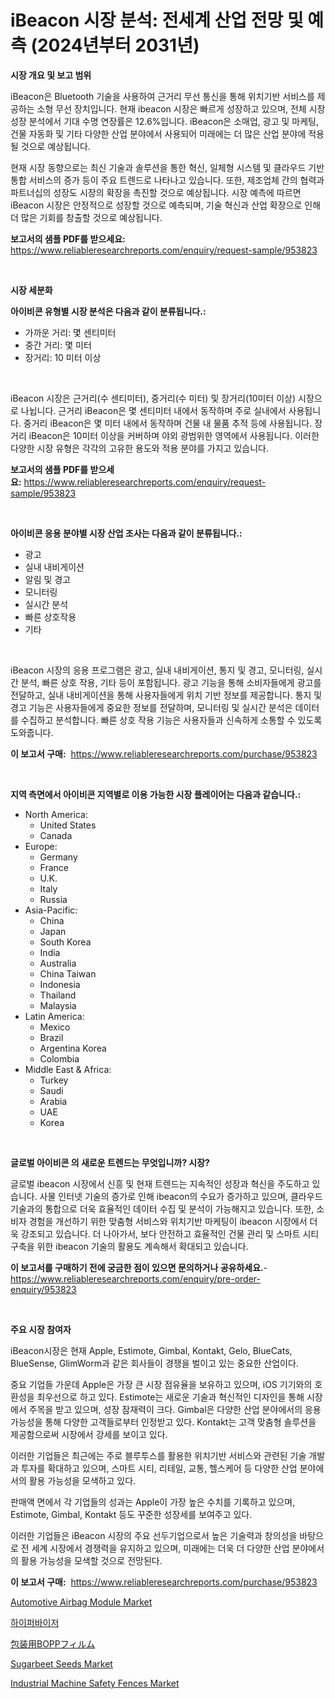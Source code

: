 <p><h1>iBeacon 시장 분석: 전세계 산업 전망 및 예측 (2024년부터 2031년)</h1></p><p><strong>시장 개요 및 보고 범위</strong></p>
<p><p>iBeacon은 Bluetooth 기술을 사용하여 근거리 무선 통신을 통해 위치기반 서비스를 제공하는 소형 무선 장치입니다. 현재 ibeacon 시장은 빠르게 성장하고 있으며, 전체 시장 성장 분석에서 기대 수명 연장률은 12.6%입니다. iBeacon은 소매업, 광고 및 마케팅, 건물 자동화 및 기타 다양한 산업 분야에서 사용되어 미래에는 더 많은 산업 분야에 적용될 것으로 예상됩니다.</p><p>현재 시장 동향으로는 최신 기술과 솔루션을 통한 혁신, 일체형 시스템 및 클라우드 기반 통합 서비스의 증가 등이 주요 트렌드로 나타나고 있습니다. 또한, 제조업체 간의 협력과 파트너십의 성장도 시장의 확장을 촉진할 것으로 예상됩니다. 시장 예측에 따르면 iBeacon 시장은 안정적으로 성장할 것으로 예측되며, 기술 혁신과 산업 확장으로 인해 더 많은 기회를 창출할 것으로 예상됩니다.</p></p>
<p><strong>보고서의 샘플 PDF를 받으세요:</strong> <a href="https://www.reliableresearchreports.com/enquiry/request-sample/953823">https://www.reliableresearchreports.com/enquiry/request-sample/953823</a></p>
<p>&nbsp;</p>
<p><strong>시장 세분화</strong></p>
<p><strong>아이비콘 유형별 시장 분석은 다음과 같이 분류됩니다.:</strong></p>
<p><ul><li>가까운 거리: 몇 센티미터</li><li>중간 거리: 몇 미터</li><li>장거리: 10 미터 이상</li></ul></p>
<p>&nbsp;</p>
<p><p>iBeacon 시장은 근거리(수 센티미터), 중거리(수 미터) 및 장거리(10미터 이상) 시장으로 나뉩니다. 근거리 iBeacon은 몇 센티미터 내에서 동작하며 주로 실내에서 사용됩니다. 중거리 iBeacon은 몇 미터 내에서 동작하며 건물 내 물품 추적 등에 사용됩니다. 장거리 iBeacon은 10미터 이상을 커버하며 야외 광범위한 영역에서 사용됩니다. 이러한 다양한 시장 유형은 각각의 고유한 용도와 적용 분야를 가지고 있습니다.</p></p>
<p><strong>보고서의 샘플 PDF를 받으세요:</strong>&nbsp;<a href="https://www.reliableresearchreports.com/enquiry/request-sample/953823">https://www.reliableresearchreports.com/enquiry/request-sample/953823</a></p>
<p>&nbsp;</p>
<p><strong> 아이비콘 응용 분야별 시장 산업 조사는 다음과 같이 분류됩니다.:</strong></p>
<p><ul><li>광고</li><li>실내 내비게이션</li><li>알림 및 경고</li><li>모니터링</li><li>실시간 분석</li><li>빠른 상호작용</li><li>기타</li></ul></p>
<p>&nbsp;</p>
<p><p>iBeacon 시장의 응용 프로그램은 광고, 실내 내비게이션, 통지 및 경고, 모니터링, 실시간 분석, 빠른 상호 작용, 기타 등이 포함됩니다. 광고 기능을 통해 소비자들에게 광고를 전달하고, 실내 내비게이션을 통해 사용자들에게 위치 기반 정보를 제공합니다. 통지 및 경고 기능은 사용자들에게 중요한 정보를 전달하며, 모니터링 및 실시간 분석은 데이터를 수집하고 분석합니다. 빠른 상호 작용 기능은 사용자들과 신속하게 소통할 수 있도록 도와줍니다.</p></p>
<p><strong>이 보고서 구매:</strong>&nbsp; <a href="https://www.reliableresearchreports.com/purchase/953823">https://www.reliableresearchreports.com/purchase/953823</a></p>
<p>&nbsp;</p>
<p><strong>지역 측면에서 아이비콘 지역별로 이용 가능한 시장 플레이어는 다음과 같습니다.:</strong></p>
<p><ul>
    <li>
        North America:
        <ul>
            <li>United States</li>
            <li>Canada</li>
        </ul>
    </li>
    <li>
        Europe:
        <ul>
            <li>Germany</li>
            <li>France</li>
            <li>U.K.</li>
            <li>Italy</li>
            <li>Russia</li>
        </ul>
    </li>
    <li>
        Asia-Pacific:
        <ul>
            <li>China</li>
            <li>Japan</li>
            <li>South Korea</li>
            <li>India</li>
            <li>Australia</li>
            <li>China Taiwan</li>
            <li>Indonesia</li>
            <li>Thailand</li>
            <li>Malaysia</li>
        </ul>
    </li>
    <li>
        Latin America:
        <ul>
            <li>Mexico</li>
            <li>Brazil</li>
            <li>Argentina Korea</li>
            <li>Colombia</li>
        </ul>
    </li>
    <li>
        Middle East & Africa:
        <ul>
            <li>Turkey</li>
            <li>Saudi</li>
            <li>Arabia</li>
            <li>UAE</li>
            <li>Korea</li>
        </ul>
    </li>
    </ul></p>
<p>&nbsp;</p>
<p><strong>글로벌 아이비콘 의 새로운 트렌드는 무엇입니까? 시장?</strong></p>
<p><p>글로벌 ibeacon 시장에서 신흥 및 현재 트렌드는 지속적인 성장과 혁신을 주도하고 있습니다. 사물 인터넷 기술의 증가로 인해 ibeacon의 수요가 증가하고 있으며, 클라우드 기술과의 통합으로 더욱 효율적인 데이터 수집 및 분석이 가능해지고 있습니다. 또한, 소비자 경험을 개선하기 위한 맞춤형 서비스와 위치기반 마케팅이 ibeacon 시장에서 더욱 강조되고 있습니다. 더 나아가서, 보다 안전하고 효율적인 건물 관리 및 스마트 시티 구축을 위한 ibeacon 기술의 활용도 계속해서 확대되고 있습니다.</p></p>
<p><strong>이 보고서를 구매하기 전에 궁금한 점이 있으면 문의하거나 공유하세요.</strong>- <a href="https://www.reliableresearchreports.com/enquiry/pre-order-enquiry/953823">https://www.reliableresearchreports.com/enquiry/pre-order-enquiry/953823</a></p>
<p>&nbsp;</p>
<p><strong>주요 시장 참여자</strong></p>
<p><p>iBeacon시장은 현재 Apple, Estimote, Gimbal, Kontakt, Gelo, BlueCats, BlueSense, GlimWorm과 같은 회사들이 경쟁을 벌이고 있는 중요한 산업이다.</p><p>중요 기업들 가운데 Apple은 가장 큰 시장 점유율을 보유하고 있으며, iOS 기기와의 호환성을 최우선으로 하고 있다. Estimote는 새로운 기술과 혁신적인 디자인을 통해 시장에서 주목을 받고 있으며, 성장 잠재력이 크다. Gimbal은 다양한 산업 분야에서의 응용 가능성을 통해 다양한 고객들로부터 인정받고 있다. Kontakt는 고객 맞춤형 솔루션을 제공함으로써 시장에서 강세를 보이고 있다.</p><p>이러한 기업들은 최근에는 주로 블루투스를 활용한 위치기반 서비스와 관련된 기술 개발과 투자를 확대하고 있으며, 스마트 시티, 리테일, 교통, 헬스케어 등 다양한 산업 분야에서의 활용 가능성을 모색하고 있다.</p><p>판매액 면에서 각 기업들의 성과는 Apple이 가장 높은 수치를 기록하고 있으며, Estimote, Gimbal, Kontakt 등도 꾸준한 성장세를 보여주고 있다.</p><p>이러한 기업들은 iBeacon 시장의 주요 선두기업으로서 높은 기술력과 창의성을 바탕으로 전 세계 시장에서 경쟁력을 유지하고 있으며, 미래에는 더욱 더 다양한 산업 분야에서의 활용 가능성을 모색할 것으로 전망된다.</p></p>
<p><strong>이 보고서 구매:</strong>&nbsp;&nbsp;<a href="https://www.reliableresearchreports.com/purchase/953823">https://www.reliableresearchreports.com/purchase/953823</a></p>
<p><p><a href="https://github.com/rahu1506/Market-Research-Report-List-3/blob/main/automotive-airbag-module-market.md">Automotive Airbag Module Market</a></p><p><a href="https://github.com/mpodehpw07370073/Market-Research-Report-List-1/blob/main/7006984184953.md">하이퍼바이저</a></p><p><a href="https://github.com/nxboeu02965442/Market-Research-Report-List-1/blob/main/2222162185018.md">包装用BOPPフィルム</a></p><p><a href="https://view.publitas.com/reportprime-1/sugarbeet-seeds-market-size-growth-outlook-from-2024-to-2031-projecting-at-markets-trends-analysis-by-application-regional-outlook-and-revenue/">Sugarbeet Seeds Market</a></p><p><a href="https://woozy-pyroraptor-a1f.notion.site/Industrial-Machine-Safety-Fences-Market-with-the-goal-of-estimating-the-market-size-and-future-growt-41791828f0064288ab6aa4586fae40d8">Industrial Machine Safety Fences Market</a></p></p>
